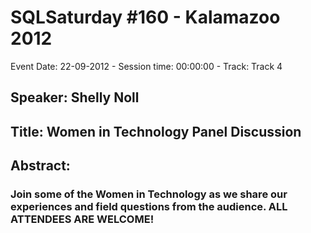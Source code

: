 # SQLSaturday #160 - Kalamazoo 2012
Event Date: 22-09-2012 - Session time: 00:00:00 - Track: Track 4
## Speaker: Shelly Noll
## Title: Women in Technology Panel Discussion
## Abstract:
### Join some of the Women in Technology as we share our experiences and field questions from the audience. ALL ATTENDEES ARE WELCOME!
